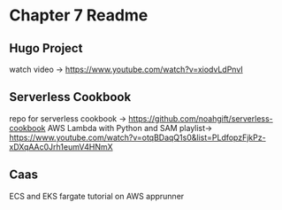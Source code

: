 # Chapter 7 Readme

## Hugo Project

watch video -> https://www.youtube.com/watch?v=xiodvLdPnvI

## Serverless Cookbook

repo for serverless cookbook -> https://github.com/noahgift/serverless-cookbook
AWS Lambda with Python and SAM playlist-> https://www.youtube.com/watch?v=otqBDaqQ1s0&list=PLdfopzFjkPz-xDXqAAc0Jrh1eumV4HNmX

## Caas

ECS and EKS fargate tutorial on AWS apprunner
